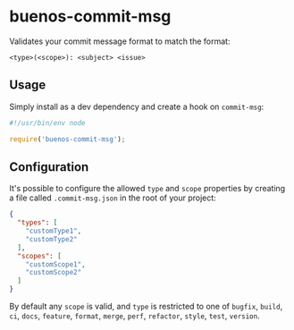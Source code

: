 # buenos-commit-msg

Validates your commit message format to match the format:
```
<type>(<scope>): <subject> <issue>
```

## Usage

Simply install as a dev dependency and create a hook on `commit-msg`:

```javascript
#!/usr/bin/env node

require('buenos-commit-msg');
```

## Configuration

It's possible to configure the allowed `type` and `scope` properties by creating a file called `.commit-msg.json` in the root of your project:

```json
{
  "types": [
    "customType1",
    "customType2"
  ],
  "scopes": [
    "customScope1",
    "customScope2"
  ]
}
```

By default any `scope` is valid, and `type` is restricted to one of `bugfix`, `build`, `ci`, `docs`, `feature`, `format`, `merge`, `perf`, `refactor`, `style`, `test`, `version`.

